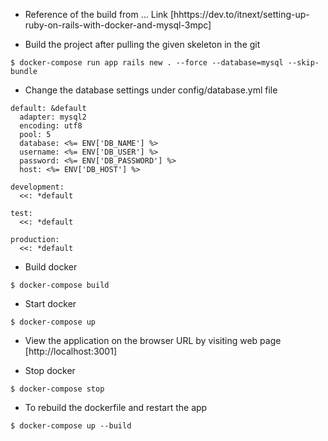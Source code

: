 * Reference of the build from ...
Link [hhttps://dev.to/itnext/setting-up-ruby-on-rails-with-docker-and-mysql-3mpc]

* Build the project after pulling the given skeleton in the git
```
$ docker-compose run app rails new . --force --database=mysql --skip-bundle
```

* Change the database settings under config/database.yml file
```
default: &default
  adapter: mysql2
  encoding: utf8
  pool: 5
  database: <%= ENV['DB_NAME'] %>
  username: <%= ENV['DB_USER'] %>
  password: <%= ENV['DB_PASSWORD'] %>
  host: <%= ENV['DB_HOST'] %>

development:
  <<: *default

test:
  <<: *default

production:
  <<: *default
```


* Build docker
```
$ docker-compose build
```

* Start docker
```
$ docker-compose up
```

* View the application on the browser URL by visiting web page [http://localhost:3001]


* Stop docker
```
$ docker-compose stop
```

* To rebuild the dockerfile and restart the app
```
$ docker-compose up --build
```

